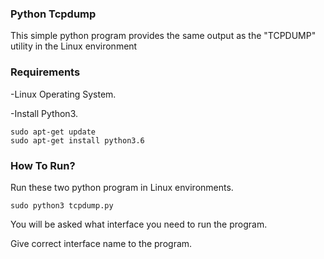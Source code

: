 ### Python Tcpdump
This simple python program provides the same output as the "TCPDUMP" utility in the Linux environment

### Requirements 
-Linux Operating System.

-Install Python3.

    sudo apt-get update
    sudo apt-get install python3.6

### How To Run?

Run these two python program in Linux environments.
```
sudo python3 tcpdump.py
```

You will be asked what interface you need to run the program.

Give correct interface name to the program.

